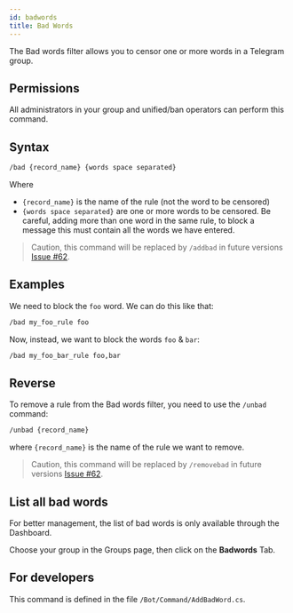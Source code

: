 ```yaml
---
id: badwords
title: Bad Words
---
```


The Bad words filter allows you to censor one or more words in a Telegram group.

## Permissions
All administrators in your group and unified/ban operators can perform this command.

## Syntax
```bash
/bad {record_name} {words space separated}
```

Where 
- `{record_name}` is the name of the rule (not the word to be censored)
- `{words space separated}` are one or more words to be censored. Be careful, adding more than one word in the same 
rule, to block a message this must contain all the words we have entered.

> Caution, this command will be replaced by `/addbad` in future versions
> [Issue #62](https://github.com/unified-ban/Terminal/issues/61).

## Examples
We need to block the `foo` word. We can do this like that:

```bash
/bad my_foo_rule foo
```

Now, instead, we want to block the words `foo` & `bar`:

```bash
/bad my_foo_bar_rule foo,bar
```

## Reverse
To remove a rule from the Bad words filter, you need to use the `/unbad` command:

```bash
/unbad {record_name}
```

where `{record_name}` is the name of the rule we want to remove.

> Caution, this command will be replaced by `/removebad` in future versions
> [Issue #62](https://github.com/unified-ban/Terminal/issues/61).

## List all bad words
For better management, the list of bad words is only available through the Dashboard.

Choose your group in the Groups page, then click on the **Badwords** Tab.

## For developers
This command is defined in the file `/Bot/Command/AddBadWord.cs`.
